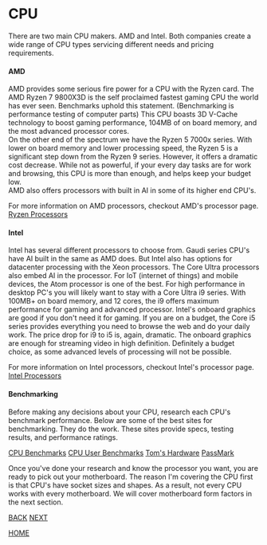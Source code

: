 # CPU

There are two main CPU makers.  AMD and Intel.  Both companies create a wide range of CPU types servicing different needs and pricing requirements.  

#### AMD 
AMD provides some serious fire power for a CPU with the Ryzen card.  The AMD Ryzen 7 9800X3D is the self proclaimed fastest gaming CPU the world has ever seen.  Benchmarks uphold this statement.  (Benchmarking is performance testing of computer parts) This CPU boasts 3D V-Cache technology to boost gaming performance, 104MB of on board memory, and the most advanced processor cores.  
On the other end of the spectrum we have the Ryzen 5 7000x series.  With lower on board memory and lower processing speed, the Ryzen 5 is a significant step down from the Ryzen 9 series.  However, it offers a dramatic cost decrease.  While not as powerful, if your every day tasks are for work and browsing, this CPU is more than enough, and helps keep your budget low.  
AMD also offers processors with built in AI in some of its higher end CPU's.  

For more information on AMD processors, checkout AMD's processor page.  [Ryzen Processors](https://www.amd.com/en/products/processors/desktops/ryzen.html)

#### Intel
Intel has several different processors to choose from.  Gaudi series CPU's have AI built in the same as AMD does. But Intel also has options for datacenter processing with the Xeon processors.  The Core Ultra processors also embed AI in the processor.  For IoT (internet of things) and mobile devices, the Atom processor is one of the best.  For high performance in desktop PC's you will likely want to stay with a Core Ultra i9 series.  With 100MB+ on board memory, and 12 cores, the i9 offers maximum performance for gaming and advanced processor.  Intel's onboard graphics are good if you don't need it for gaming. 
If you are on a budget, the Core i5 series provides everything you need to browse the web and do your daily work.  The price drop for i9 to i5 is, again, dramatic.  The onboard graphics are enough for streaming video in high definition.  Definitely a budget choice, as some advanced levels of processing will not be possible.  

For more information on Intel processors, checkout Intel's processor page. [Intel Processors](https://www.intel.com/content/www/us/en/products/details/processors.html)

#### Benchmarking

Before making any decisions about your CPU, research each CPU's benchmark performance.  Below are some of the best sites for benchmarking.  They do the work.  These sites provide specs, testing results, and performance ratings. 

[CPU Benchmarks](www.cpubenchmark.net)
[CPU User Benchmarks](cpu.userbenchmark.com)
[Tom's Hardware](www.tomshardware.com)
[PassMark](www.passmark.com)

Once you've done your research and know the processor you want, you are ready to pick out your motherboard.  The reason I'm covering the CPU first is that CPU's have socket sizes and shapes.  As a result, not every CPU works with every motherboard.  We will cover motherboard form factors in the next section.  

[BACK](https://github.com/kportell/BuildAPC/blob/main/Computer%20Needs.md)  [NEXT](https://github.com/kportell/BuildAPC/blob/main/Motherboard.md)

[HOME](https://github.com/kportell/BuildAPC/blob/main/README.md)
